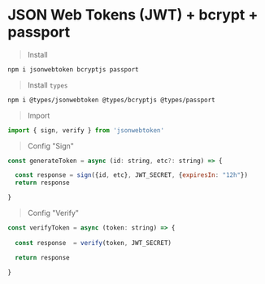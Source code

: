 # JSON Web Tokens (JWT) + bcrypt + passport

> Install

```bash
npm i jsonwebtoken bcryptjs passport
```

> Install `types` 

```bash
npm i @types/jsonwebtoken @types/bcryptjs @types/passport
```

> Import

```javascript
import { sign, verify } from 'jsonwebtoken'
```

> Config "Sign"

```javascript
const generateToken = async (id: string, etc?: string) => {

  const response = sign({id, etc}, JWT_SECRET, {expiresIn: "12h"})
  return response

}
```

> Config  "Verify"

```javascript
const verifyToken = async (token: string) => {
  
  const response  = verify(token, JWT_SECRET)

  return response

}
```